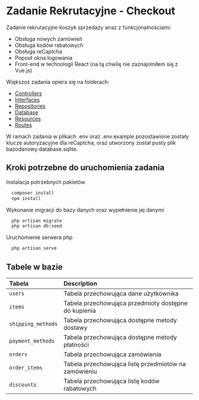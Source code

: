 # Zadanie Rekrutacyjne - Checkout

Zadanie rekrutacyjne koszyk sprzedaży wraz z funkcjonalnościami:

-   Obsługa nowych zamówień
-   Obsługa kodów rabatowych
-   Obsługa reCaptcha
-   Popout okna logowania
-   Front-end w technologii React (na tą chwilę nie zaznajomiłem się z Vue.js)

Większoś zadania opiera się na folderach:

-   [Controllers](app/Http/Controllers)
-   [Interfaces](app/Interfaces)
-   [Repositories](app/Repositories)
-   [Database](database)
-   [Resources](resources/js/)
-   [Routes](routes)

W ramach zadania w plikach .env oraz .env.example pozostawione zostały klucze autoryzacyjne dla reCaptcha,
oraz utworzony został pusty plik bazodanowy database.sqlite.

## Kroki potrzebne do uruchomienia zadania

Instalacja potrzebnych pakietów

```bash
  composer install
  npm install
```

Wykonanie migracji do bazy danych oraz wypełnienie jej danymi

```bash
  php artisan migrate
  php artisan db:seed
```

Uruchomienie serwera php

```bash
  php artisan serve
```

## Tabele w bazie

| Tabela             | Description                                          |
| :----------------- | :--------------------------------------------------- |
| `users`            | Tabela przechowująca dane użytkownika                |
| `items`            | Tabela przechowująca przedmioty dostępne do kupienia |
| `shipping_methods` | Tabela przechowująca dostępne metody dostawy         |
| `payment_methods`  | Tabela przechowująca dostępne metody płatności       |
| `orders`           | Tabela przechowująca zamówienia                      |
| `order_items`      | Tabela przechowująca listę przedmiotów na zamówieniu |
| `discounts`        | Tabela przechowująca listę kodów rabatowych          |

